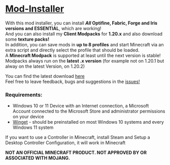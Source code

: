 # [Mod-Installer](https://github.com/ZoeyVid/Mod-Installer)
With this mod installer, you can install **_All_ Optifine, Fabric, Forge and Iris versions and ESSENTIAL**, which are working! <br/>
And you can also install my **Client Modpacks** for **1.20.x** and also download some **texture packs!** <br/>
In addition, you can save mods in **up to 8 profiles** and start Minecraft via an extra script and directly select the profile that should be loaded. <br/>
A **Minecraft Modpack** is supported at least until the next version is stable! <br/>
Modpacks always run on the **latest .x version** (for example not on 1.20.1 but alway on the latest Version, on 1.20.2) <br/>

You can find the latest download [here](https://github.com/ZoeyVid/Mod-Installer/releases/latest/download/Installer.bat) <br/>
Feel free to leave feedback, bugs and suggestions in the [issues!](https://github.com/ZoeyVid/Mod-Installer/issues/) <br/>

### Requirements:
 - Windows 10 or 11 Device with an Internet connection, a Microsoft Account connected to the Microsoft Store and administrator permissions on your device
 - [Winget](https://docs.microsoft.com/de-de/windows/package-manager/winget) - should be preinstalled on most Windows 10 systems and every Windows 11 system
 
If you want to use a Controller in Minecraft, install Steam and Setup a Desktop Controller Configuration, it will work in Minecraft

**NOT AN OFFICIAL MINECRAFT PRODUCT. NOT APPROVED BY OR ASSOCIATED WITH MOJANG.**
